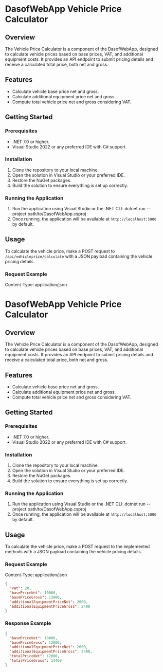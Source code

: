# DasofWebApp Vehicle Price Calculator

## Overview
The Vehicle Price Calculator is a component of the DasofWebApp, designed to calculate vehicle prices based on base prices, VAT, and additional equipment costs. It provides an API endpoint to submit pricing details and receive a calculated total price, both net and gross.

## Features
- Calculate vehicle base price net and gross.
- Calculate additional equipment price net and gross.
- Compute total vehicle price net and gross considering VAT.

## Getting Started

### Prerequisites
- .NET 7.0 or higher.
- Visual Studio 2022 or any preferred IDE with C# support.

### Installation
1. Clone the repository to your local machine.
2. Open the solution in Visual Studio or your preferred IDE.
3. Restore the NuGet packages.
4. Build the solution to ensure everything is set up correctly.

### Running the Application
1. Run the application using Visual Studio or the .NET CLI: dotnet run --project path/to/DasofWebApp.csproj
2. Once running, the application will be available at `http://localhost:5000` by default.

## Usage

To calculate the vehicle price, make a POST request to `/api/vehicleprice/calculate` with a JSON payload containing the vehicle pricing details.

### Request Example

Content-Type: application/json

# DasofWebApp Vehicle Price Calculator

## Overview
The Vehicle Price Calculator is a component of the DasofWebApp, designed to calculate vehicle prices based on base prices, VAT, and additional equipment costs. It provides an API endpoint to submit pricing details and receive a calculated total price, both net and gross.

## Features
- Calculate vehicle base price net and gross.
- Calculate additional equipment price net and gross.
- Compute total vehicle price net and gross considering VAT.

## Getting Started

### Prerequisites
- .NET 7.0 or higher.
- Visual Studio 2022 or any preferred IDE with C# support.

### Installation
1. Clone the repository to your local machine.
2. Open the solution in Visual Studio or your preferred IDE.
3. Restore the NuGet packages.
4. Build the solution to ensure everything is set up correctly.

### Running the Application
1. Run the application using Visual Studio or the .NET CLI: dotnet run --project path/to/DasofWebApp.csproj
2. Once running, the application will be available at `http://localhost:5000` by default.

## Usage

To calculate the vehicle price, make a POST request to the implemented methods with a JSON payload containing the vehicle pricing details.

### Request Example

Content-Type: application/json
```json
{
  "vat": 20,
  "basePriceNet": 10000,
  "basePriceGross": 12000,
  "additionalEquipmentPriceNet": 2000,
  "additionalEquipmentPriceGross": 2400
}
```
### Response Example
```json
{
  "basePriceNet": 10000,
  "basePriceGross": 12000,
  "additionalEquipmentPriceNet": 2000,
  "additionalEquipmentPriceGross": 2400,
  "totalPriceNet": 12000,
  "totalPriceGross": 14400
}
```


